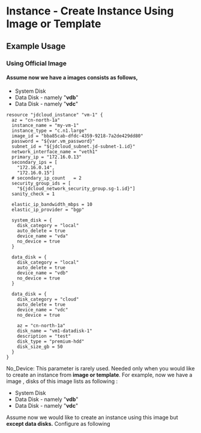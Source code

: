 # Instance - Create Instance Using Image or Template

## Example Usage 

### Using Official Image

#### 

#### Assume now we have a images consists as follows,

* System Disk 
* Data Disk -  namely  "**vdb**"
* Data Disk -  namely "**vdc**"

```text
resource "jdcloud_instance" "vm-1" {
  az = "cn-north-1a"
  instance_name = "my-vm-1"
  instance_type = "c.n1.large"
  image_id = "bba85cab-dfdc-4359-9218-7a2de429dd80"
  password = "${var.vm_password}"
  subnet_id = "${jdcloud_subnet.jd-subnet-1.id}"
  network_interface_name = "veth1"
  primary_ip = "172.16.0.13"
  secondary_ips = [
    "172.16.0.14",
    "172.16.0.15"]
  # secondary_ip_count   = 2
  security_group_ids = [
    "${jdcloud_network_security_group.sg-1.id}"]
  sanity_check = 1

  elastic_ip_bandwidth_mbps = 10
  elastic_ip_provider = "bgp"

  system_disk = {
    disk_category = "local"
    auto_delete = true
    device_name = "vda"
    no_device = true
  }

  data_disk = {
    disk_category = "local"
    auto_delete = true
    device_name = "vdb"
    no_device = true
  }

  data_disk = {
    disk_category = "cloud"
    auto_delete = true
    device_name = "vdc"
    no_device = true

    az = "cn-north-1a"
    disk_name = "vm1-datadisk-1"
    description = "test"
    disk_type = "premium-hdd"
    disk_size_gb = 50
  }
}

```

No\_Device: This parameter is rarely used. Needed only when you would like to create an instance from **image or template**.  For example, now we have a image ,  disks of this image lists as following :

* System Disk 
* Data Disk -  namely  "**vdb**"
* Data Disk -  namely "**vdc**"

Assume now we would like to create an instance using this image but **except data disks.** Configure as following 

